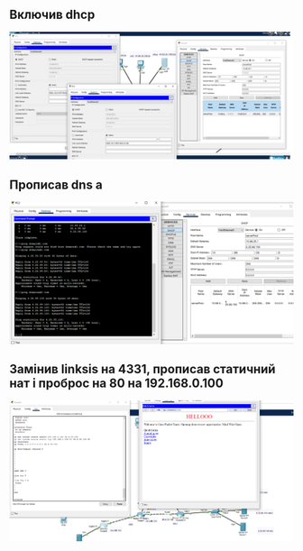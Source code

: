 ## Включив dhcp
![alt text](/m1/task3.4/screenshots/1.png "Описание будет тут") 

## Прописав dns a
![alt text](/m1/task3.4/screenshots/2.png "Описание будет тут") 

## Замінив linksis на 4331, прописав статичний нат і проброс на 80 на 192.168.0.100 
![alt text](/m1/task3.4/screenshots/4.png "Описание будет тут")
